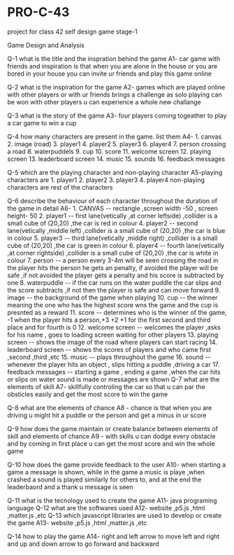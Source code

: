 # PRO-C-43
project for class 42 self design game stage-1

Game Design and Analysis

Q-1 what is the title and the inspration behind the game 
A1- car game with friends and inspiration is that when you are alone in the house or you are bored in your house you can invite ur friends and play this game online

Q-2 what is the inspiration for the game
A2- games which are played online with other players or with ur friends brings a challenge as solo playing can be won with other players u  can experience a whole new challange

Q-3 what is the story of the game
A3- four players coming togeather to play a car game to win a cup

Q-4 how many characters are present in the game. list them
A4- 1. canvas
    2. image (road)
    3. player1
    4. player2
    5. player3
    6. player4
    7. person crossing a road
    8. waterpuddels
    9. cup
   10. score
   11. welcome screen
   12. playing screen 
   13. leaderboard screen
   14. music
   15. sounds
   16. feedback messages
    
Q-5 which are the playing character and non-playing character
A5-playing characters are
    1. player1
    2. player2
    3. player3
    4. player4
    non-playing characters are rest of the characters
                        
Q-6 describe the behaviour of each character throughout the duration of the game in detail
A6- 1. CANVAS -- rectangle ,screen width -50 , screen height- 50
    2. player1 -- first lane(vetically ,at corner leftside) ,collider is a small cube of (20,20) ,the car is red in colour
    4. player2 -- second lane(vetically ,middle left) ,collider is a small cube of (20,20) ,the car is blue in colour
    5. player3 -- third lane(vetically ,middle right) ,collider is a small cube of (20,20) ,the car is green in colour
    6. player4 -- fourth lane(vetically ,at corner rightside) ,collider is a small cube of (20,20) ,the car is white in colour
    7. person -- a person every 3-4m will be seen crossing the road in the player hits the person he gets an penalty, if avoided the player will be safe ,if not avoided the            player gets a penalty and his score is subtracted by one
    8. waterpuddle -- if the car runs on the water puddle the car slips and the score subtracts ,if not then the player is safe and can move forward
    9. image -- the background of the game when playing
   10. cup -- the winner meaning the one who has the highest score wns the game and the cup is presnted as a reward
   11. score -- determines who is the winner of the game, -1 when the player hits a person,+3 +2 +1 for the first second and third place and for fourth is 0
   12. welcome screen -- welcomes the player ,asks for his name , goes to loading screen waiting for other players
   13. playing screen -- shows the image of the road where players can start racing
   14. leaderboard screen -- shows the scores of players and who came first ,second ,third ,etc
   15. music -- plays throughout the game 
   16. sound -- whenever the player hits an object , slips hitting a puddle ,driving a car
   17. feedback messages -- starting a game , ending  a game ,when the car hits or slips on water sound is made or messages are shown
Q-7 what are the elements of skill
A7-  skillfully controling the car so that u can par the obsticles easily and get the most score to win the game

Q-8 what are the elements of chance
A8 - chance is that when you are driving u might hit a puddle or the person and get a minus in ur score

Q-9 how does the game maintain or create balance between elements of skill and elements of chance
A9 - with skills u can dodge every obstacle and by coming in first place u can get the most score and win the whole game

Q-10 how does the game provide feedback to the user
A10- when starting a game a message is shown, while in the game a music is playe ,when crashed a sound is played similarly for others to, and at the end the leaderbaord and a thank u message is seen 

Q-11 what is the tecnology used to create the game
A11- java programing language
Q-12 what are the softwares used
A12- website ,p5.js ,html ,matter.js ,etc
Q-13 which javascript libraries are used to develop or create the game
A13- website ,p5.js ,html ,matter.js ,etc

Q-14 how to play the game
A14- right and left arrow to move left and right and up and down arrow to go forward and backward
